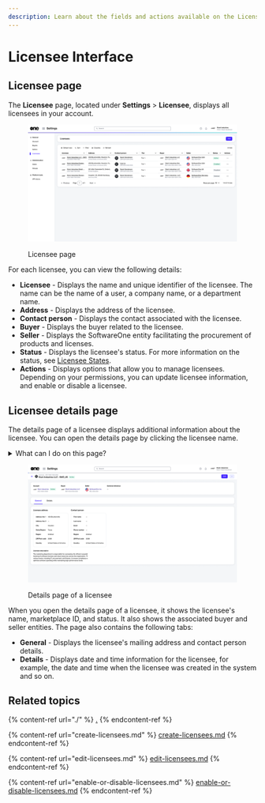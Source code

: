 ```yaml
---
description: Learn about the fields and actions available on the Licensees page.
---
```


# Licensee Interface

## Licensee page <a href="#agreements-interface" id="agreements-interface"></a>

The **Licensee** page, located under **Settings** > **Licensee**, displays all licensees in your account.&#x20;

<figure><img src="../../../.gitbook/assets/image (340).png" alt=""><figcaption><p>Licensee page</p></figcaption></figure>

For each licensee, you can view the following details:

* **Licensee** - Displays the name and unique identifier of the licensee. The name can be the name of a user, a company name, or a department name.
* **Address** - Displays the address of the licensee.
* **Contact person** - Displays the contact associated with the licensee.
* **Buyer** - Displays the buyer related to the licensee.
* **Seller** - Displays the SoftwareOne entity facilitating the procurement of products and licenses.
* **Status** - Displays the licensee's status. For more information on the status, see [Licensee States](licensee-states.md).
* **Actions** - Displays options that allow you to manage licensees. Depending on your permissions, you can update licensee information, and enable or disable a licensee.

## Licensee details page <a href="#subscription-details" id="subscription-details"></a>

The details page of a licensee displays additional information about the licensee. You can open the details page by clicking the licensee name.

<details>

<summary>What can I do on this page?</summary>

From the details page, you can complete the following tasks:&#x20;

* [Edit a licensee](edit-licensees.md)
* [Enable or disable a licensee](enable-or-disable-licensees.md)

</details>

<figure><img src="../../../.gitbook/assets/image (390).png" alt=""><figcaption><p>Details page of a licensee</p></figcaption></figure>

When you open the details page of a licensee, it shows the licensee's name, marketplace ID, and status. It also shows the associated buyer and seller entities. The page also contains the following tabs:&#x20;

* **General** - Displays the licensee's mailing address and contact person details.&#x20;
* **Details** - Displays date and time information for the licensee, for example, the date and time when the licensee was created in the system and so on.

## Related topics

{% content-ref url="./" %}
[.](./)
{% endcontent-ref %}

{% content-ref url="create-licensees.md" %}
[create-licensees.md](create-licensees.md)
{% endcontent-ref %}

{% content-ref url="edit-licensees.md" %}
[edit-licensees.md](edit-licensees.md)
{% endcontent-ref %}

{% content-ref url="enable-or-disable-licensees.md" %}
[enable-or-disable-licensees.md](enable-or-disable-licensees.md)
{% endcontent-ref %}
